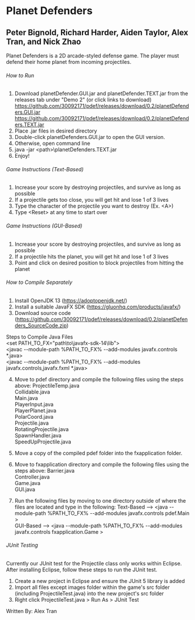 # Planet Defenders

## Peter Bignold, Richard Harder, Aiden Taylor, Alex Tran, and Nick Zhao

Planet Defenders is a 2D arcade-styled defense game. The player must defend their home planet from incoming projectiles.  

###### How to Run
1. Download planetDefender.GUI.jar and planetDefender.TEXT.jar from the releases tab under "Demo 2" (or click links to download)<br/> <https://github.com/30092171/pdef/releases/download/0.2/planetDefenders.GUI.jar><br/>
<https://github.com/30092171/pdef/releases/download/0.2/planetDefenders.TEXT.jar><br/>
2. Place .jar files in desired directory
3. Double-click planetDefenders.GUI.jar to open the GUI version.
4. Otherwise, open command line
5. java -jar \<path\>\planetDefenders.TEXT.jar
6. Enjoy!

###### Game Instructions (Text-Based)
1. Increase your score by destroying projectiles, and survive as long as possible
2. If a projectile gets too close, you will get hit and lose 1 of 3 lives
3. Type the character of the projectile you want to destroy (Ex. \<A\>)
4. Type \<Reset\> at any time to start over

###### Game Instructions (GUI-Based)
1. Increase your score by destroying projectiles, and survive as long as possible
2. If a projectile hits the planet, you will get hit and lose 1 of 3 lives
3. Point and click on desired position to block projectiles from hitting the planet

###### How to Compile Separately
1. Install OpenJDK 13 (<https://adoptopenjdk.net/>)
2. Install a suitable JavaFX SDK (<https://gluonhq.com/products/javafx/>)
3. Download source code (<https://github.com/30092171/pdef/releases/download/0.2/planetDefenders_SourceCode.zip>)

Steps to Compile Java Files<br/>
\<set PATH_TO_FX="path\to\javafx-sdk-14\lib"\> <br/>
\<javac --module-path %PATH_TO_FX% --add-modules javafx.controls *.java\> <br/>
\<javac --module-path %PATH_TO_FX% --add-modules javafx.controls,javafx.fxml *.java\> <br/>

4. Move to pdef directory and compile the following files using the steps above:
ProjectileTemp.java<br/>
Collidable.java<br/>
Main.java<br/>
PlayerInput.java<br/>
PlayerPlanet.java<br/>
PolarCoord.java<br/>
Projectile.java<br/>
RotatingProjectile.java<br/>
SpawnHandler.java<br/>
SpeedUpProjectile.java<br/>

5. Move a copy of the compiled pdef folder into the fxapplication folder.

6. Move to fxapplication directory and compile the following files using the steps above:
Barrier.java<br/>
Controller.java<br/>
Game.java<br/>
GUI.java<br/>

7. Run the following files by moving to one directory outside of where the files are located and type in the following:
Text-Based --> \<java --module-path %PATH_TO_FX% --add-modules javafx.controls pdef.Main \> <br/>
GUI-Based --> \<java --module-path %PATH_TO_FX% --add-modules javafx.controls fxapplication.Game \> <br/>

###### JUnit Testing
Currently our JUnit test for the Projectile class only works within Eclipse. After installing Eclipse, follow these steps to run the JUnit test.
1. Create a new project in Eclipse and ensure the JUnit 5 library is added
2. Import all files except images folder within the game's src folder (including ProjectileTest.java) into the new project's src folder 
3. Right click ProjectileTest.java > Run As > JUnit Test

Written By: Alex Tran
